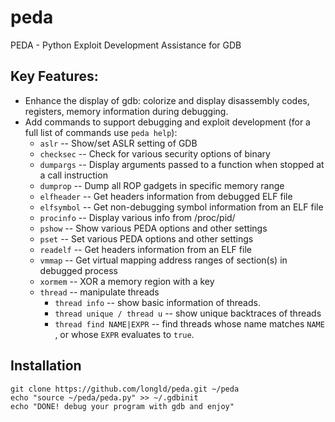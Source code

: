 peda
====

PEDA - Python Exploit Development Assistance for GDB

## Key Features:
* Enhance the display of gdb: colorize and display disassembly codes, registers, memory information during debugging.
* Add commands to support debugging and exploit development (for a full list of commands use `peda help`):
  * `aslr` -- Show/set ASLR setting of GDB
  * `checksec` -- Check for various security options of binary
  * `dumpargs` -- Display arguments passed to a function when stopped at a call instruction
  * `dumprop` -- Dump all ROP gadgets in specific memory range
  * `elfheader` -- Get headers information from debugged ELF file
  * `elfsymbol` -- Get non-debugging symbol information from an ELF file
  * `procinfo` -- Display various info from /proc/pid/
  * `pshow` -- Show various PEDA options and other settings
  * `pset` -- Set various PEDA options and other settings
  * `readelf` -- Get headers information from an ELF file
  * `vmmap` -- Get virtual mapping address ranges of section(s) in debugged process
  * `xormem` -- XOR a memory region with a key
  * `thread` -- manipulate threads
       * `thread info`  -- show basic information of threads.
       * `thread unique / thread u`  -- show unique backtraces of threads
       * `thread find NAME|EXPR` -- find threads whose name matches `NAME` ,
       		or whose `EXPR` evaluates to `true`.


## Installation

    git clone https://github.com/longld/peda.git ~/peda
    echo "source ~/peda/peda.py" >> ~/.gdbinit
    echo "DONE! debug your program with gdb and enjoy"
